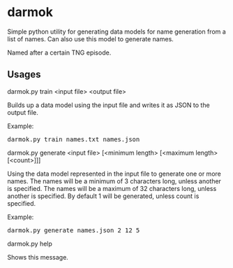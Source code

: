 darmok
==========
Simple python utility for generating data models for name generation from a list of names. Can also use this model to generate names.

Named after a certain TNG episode.

Usages
----------

darmok.py train &lt;input file&gt; &lt;output file&gt;

Builds up a data model using the input file and writes it as JSON to the output file.

Example:
	<pre>darmok.py train names.txt names.json</pre>

darmok.py generate &lt;input file&gt; [&lt;minimum length&gt; [&lt;maximum length&gt; [&lt;count&gt;]]]

Using the data model represented in the input file to generate one or more names.
The names will be a minimum of 3 characters long, unless another is specified.
The names will be a maximum of 32 characters long, unless another is specified.
By default 1 will be generated, unless count is specified.

Example:
	<pre>darmok.py generate names.json 2 12 5</pre>

darmok.py help

Shows this message.
